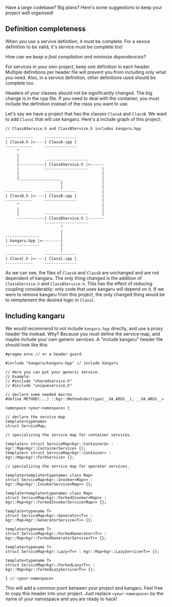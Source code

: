 Have a large codebase? Big plans? Here's some suggestions to keep your project well organised!

## Definition completeness

When you use a service definition, it must be complete. For a sevice definition to be valid, it's service must be complete too!

*How can we keep a fast compilation and minimize dependencies?*

For services in your own project, keep one definition in each header. Multiple definitions per header file will prevent you from including only what you need.
Also, in a service definition, other definitions used should be complete too.

Headers of your classes should not be significantly changed. The big change is in the cpp file. If you need to deal with the container, you must include the definition instead of the class you want to use.

Let's say we have a project that has the classes `ClassA` and `ClassB`. We want to add `ClassC` that will use kangaru.
Here's a include graph of this project:

    // ClassAService.h and ClassBService.h includes kangaru.hpp
    
    ------------     --------------
    | ClassA.h |<----| ClassA.cpp |
    ------------     --------------
         ^
         |
         |           -------------------
         |-----------| ClassAService.h |<------
         |           -------------------      |
         |                                    |
         |__________________                  |
                            |                 |
                            |                 |
    ------------     --------------           |
    | ClassB.h |<----| ClassB.cpp |           |
    ------------     --------------           |
         ^                                    |
         |                                    |
         |           -------------------      |
         ------------| ClassBService.h |-------
                     -------------------
                            ^
                            |
    ---------------         |
    | kangaru.hpp |<--------|
    ---------------         |
                            |
    ------------     --------------
    | ClassC.h |<----| ClassC.cpp |
    ------------     --------------
    
As we can see, the files of `ClassA` and `ClassB` are unchanged and are not dependent of kangaru. The only thing changed is the addition of `ClassAService.h` and `ClassBService.h`.
This has the effect of reducing coupling considerably: only code that uses kangaru will depend on it.
If we were to remove kangaru from this project, the only changed thing would be to reimplement the desired logic in `ClassC`.

## Including kangaru

We would recommend to not include `kangaru.hpp` directly, and use a proxy header file instead. Why? Because you must define the service map, and maybe include your own generic services.
A "include kangaru" header file should look like this:

    #pragma once // or a header guard.

    #include "kangaru/kangaru.hpp" // include kangaru

    // Here you can put your generic service.
    // Example:
    // #include "sharedservice.h"
    // #include "uniqueservice.h"

    // declare some needed macros
    #define METHOD(...) ::kgr::Method<decltype(__VA_ARGS__), __VA_ARGS__>
    
    namespace <your-namespace> {

    // declare the service map
    template<typename>
    struct ServiceMap;

    // specializing the service map for container services.
    
    template<> struct ServiceMap<kgr::Container&> : kgr::Map<kgr::ContainerService> {};
    template<> struct ServiceMap<kgr::Container> : kgr::Map<kgr::ForkService> {};
    
    // specializing the service map for operator services.
    
    template<template<typename> class Map>
    struct ServiceMap<kgr::Invoker<Map>> : kgr::Map<kgr::InvokerService<Map>> {};
    
    template<template<typename> class Map>
    struct ServiceMap<kgr::ForkedInvoker<Map>> : kgr::Map<kgr::ForkedInvokerService<Map>> {};
    
    template<typename T>
    struct ServiceMap<kgr::Generator<T>> : kgr::Map<kgr::GeneratorService<T>> {};
    
    template<typename T>
    struct ServiceMap<kgr::ForkedGenerator<T>> : kgr::Map<kgr::ForkedGeneratorService<T>> {};
    
    template<typename T>
    struct ServiceMap<kgr::Lazy<T>> : kgr::Map<kgr::LazyService<T>> {};
    
    template<typename T>
    struct ServiceMap<kgr::ForkedLazy<T>> : kgr::Map<kgr::ForkedLazyService<T>> {};
    
    } // <your-namespace>
    

This will add a common point between your project and kangaru.
Feel free to copy this header into your project. Just replace `<your-namespace>` by the name of your namespace and you are ready to hack!
